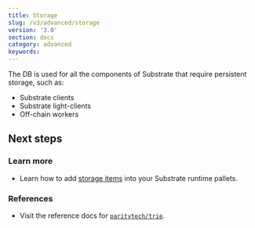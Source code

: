 ```yaml
---
title: Storage
slug: /v3/advanced/storage
version: '3.0'
section: docs
category: advanced
keywords:
---
```



The DB is used for all the components of Substrate that require persistent storage, such as:

- Substrate clients
- Substrate light-clients
- Off-chain workers

## Next steps

### Learn more

- Learn how to add [storage items](/v3/runtime/storage) into your Substrate runtime pallets.

### References

- Visit the reference docs for
  [`paritytech/trie`](/rustdocs/latest/trie_db/trait.Trie.html).
